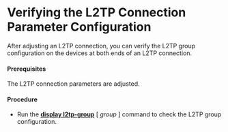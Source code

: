 Verifying the L2TP Connection Parameter Configuration
=====================================================

After adjusting an L2TP connection, you can verify the L2TP group configuration on the devices at both ends of an L2TP connection.

#### Prerequisites

The L2TP connection parameters are adjusted.


#### Procedure

* Run the [**display l2tp-group**](cmdqueryname=display+l2tp-group) [ *group* ] command to check the L2TP group configuration.